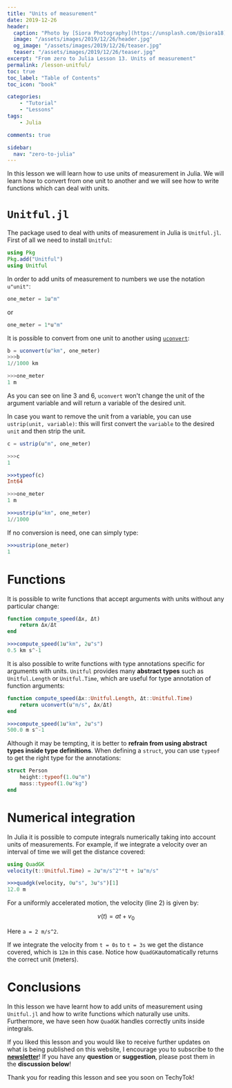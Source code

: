 ```yaml
---
title: "Units of measurement"
date: 2019-12-26
header:
  caption: "Photo by [Siora Photography](https://unsplash.com/@siora18) on [Unsplash](https://unsplash.com)"
  image: "/assets/images/2019/12/26/header.jpg"
  og_image: "/assets/images/2019/12/26/teaser.jpg"
  teaser: "/assets/images/2019/12/26/teaser.jpg"
excerpt: "From zero to Julia Lesson 13. Units of measurement"
permalink: /lesson-unitful/
toc: true
toc_label: "Table of Contents"
toc_icon: "book"

categories:
    - "Tutorial"
    - "Lessons"
tags:
    - Julia

comments: true

sidebar:
  nav: "zero-to-julia"
---
```


In this lesson we will learn how to use units of measurement in Julia. We will learn how to convert from one unit to another and we will see how to write functions which can deal with units.

# `Unitful.jl`

The package used to deal with units of measurement in Julia is `Unitful.jl`. First of all we need to install `Unitful`:

```julia
using Pkg
Pkg.add("Unitful")
using Unitful
```

In order to add units of measurement to numbers we use the notation `u"unit"`:

```julia
one_meter = 1u"m"
```

or 

```julia
one_meter = 1*u"m"
```

It is possible to convert from one unit to another using [`uconvert`](https://painterqubits.github.io/Unitful.jl/stable/conversion/):

```julia
b = uconvert(u"km", one_meter)
>>>b 
1//1000 km

>>>one_meter
1 m
```

As you can see on line 3 and 6, `uconvert` won't change the unit of the argument variable and will return a variable of the desired unit.

In case you want to remove the unit from a variable, you can use `ustrip(unit, variable)`: this will first convert the `variable` to the desired `unit` and then strip the unit.

```julia
c = ustrip(u"m", one_meter)

>>>c
1

>>>typeof(c)
Int64

>>>one_meter
1 m

>>>ustrip(u"km", one_meter)
1//1000
```

If no conversion is need, one can simply type:

```julia
>>>ustrip(one_meter)
1
```

# Functions

It is possible to write functions that accept arguments with units without any particular change:

```julia
function compute_speed(Δx, Δt)
    return Δx/Δt
end

>>>compute_speed(1u"km", 2u"s")
0.5 km s^-1
```

It is also possible to write functions with type annotations specific for arguments with units. `Unitful` provides many **abstract types** such as `Unitful.Length` or `Unitful.Time`, which are useful for type annotation of function arguments:

```julia
function compute_speed(Δx::Unitful.Length, Δt::Unitful.Time)
    return uconvert(u"m/s", Δx/Δt)
end

>>>compute_speed(1u"km", 2u"s")
500.0 m s^-1
```

Although it may be tempting, it is better to **refrain from using abstract types inside type definitions**. When defining a `struct`, you can use `typeof` to get the right type for the annotations: 

```julia
struct Person
    height::typeof(1.0u"m")
    mass::typeof(1.0u"kg")
end
```

# Numerical integration

In Julia it is possible to compute integrals numerically taking into account units of measurements. For example, if we integrate a velocity over an interval of time we will get the distance covered:

```julia
using QuadGK
velocity(t::Unitful.Time) = 2u"m/s^2"*t + 1u"m/s"

>>>quadgk(velocity, 0u"s", 3u"s")[1]
12.0 m
```

For a uniformly accelerated motion, the velocity (line 2) is given by:

$$ v(t)=a t + v_0$$

Here `a = 2 m/s^2`.

If we integrate the velocity from `t = 0s​`  to `t = 3s` we get the distance covered, which is `12m` in this case. Notice how `QuadGK`automatically returns the correct unit (meters). 


# Conclusions

In this lesson we have learnt how to add units of measurement using `Unitful.jl` and how to write functions which naturally use units. Furthermore, we have seen how `QuadGK` handles correctly units inside integrals.

If you liked this lesson and you would like to receive further updates on what is being published on this website, I encourage you to subscribe to the [**newsletter**]( https://techytok.com/newsletter/ )! If you have any **question** or **suggestion**, please post them in the **discussion below**!

Thank you for reading this lesson and see you soon on TechyTok!
